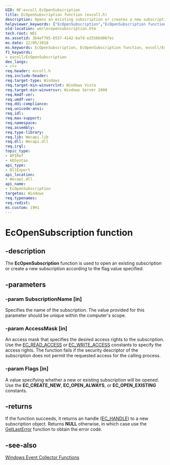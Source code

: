 ```yaml
---
UID: NF:evcoll.EcOpenSubscription
title: EcOpenSubscription function (evcoll.h)
description: Opens an existing subscription or creates a new subscription.helpviewer_keywords: ["EcOpenSubscription","EcOpenSubscription function","evcoll/EcOpenSubscription","wec.ecopensubscription","wes.ecopensubscription"]
old-location: wec\ecopensubscription.htm
tech.root: WEC
ms.assetid: 3b4ef765-b557-4142-ba7d-e2556bd067ec
ms.date: 12/05/2018
ms.keywords: EcOpenSubscription, EcOpenSubscription function, evcoll/EcOpenSubscription, wec.ecopensubscription, wes.ecopensubscription
f1_keywords:
- evcoll/EcOpenSubscription
dev_langs:
- c++
req.header: evcoll.h
req.include-header: 
req.target-type: Windows
req.target-min-winverclnt: Windows Vista
req.target-min-winversvr: Windows Server 2008
req.kmdf-ver: 
req.umdf-ver: 
req.ddi-compliance: 
req.unicode-ansi: 
req.idl: 
req.max-support: 
req.namespace: 
req.assembly: 
req.type-library: 
req.lib: Wecapi.lib
req.dll: Wecapi.dll
req.irql: 
topic_type:
- APIRef
- kbSyntax
api_type:
- DllExport
api_location:
- Wecapi.dll
api_name:
- EcOpenSubscription
targetos: Windows
req.typenames: 
req.redist: 
ms.custom: 19H1
---
```


# EcOpenSubscription function


## -description


The <b>EcOpenSubscription</b> function is used to open an existing subscription or create a new subscription according to the flag value specified.


## -parameters




### -param SubscriptionName [in]

Specifies the name of the subscription. The value provided for this parameter should be unique within the computer's scope.


### -param AccessMask [in]

An access mask that specifies the desired access rights to the subscription. Use the <a href="https://docs.microsoft.com/windows/desktop/WEC/windows-event-collector-constants">EC_READ_ACCESS</a> or <a href="https://docs.microsoft.com/windows/desktop/WEC/windows-event-collector-constants">EC_WRITE_ACCESS</a> constants to specify the access rights. The function fails if the security descriptor of the subscription does not permit the requested access for the calling process.


### -param Flags [in]

A value specifying whether a new or existing subscription will be opened. Use the <b>EC_CREATE_NEW</b>, <b>EC_OPEN_ALWAYS</b>, or <b>EC_OPEN_EXISTING</b> constants.


## -returns



If the function succeeds, it returns an handle (<a href="https://docs.microsoft.com/windows/desktop/WEC/windows-event-collector-data-types">EC_HANDLE</a>) to a new subscription object. Returns <b>NULL</b> otherwise, in which case use the <a href="https://docs.microsoft.com/windows/desktop/api/errhandlingapi/nf-errhandlingapi-getlasterror">GetLastError</a> function to obtain the error code.




## -see-also




<a href="https://docs.microsoft.com/windows/desktop/WEC/windows-event-collector-functions">Windows Event Collector Functions</a>
 

 

